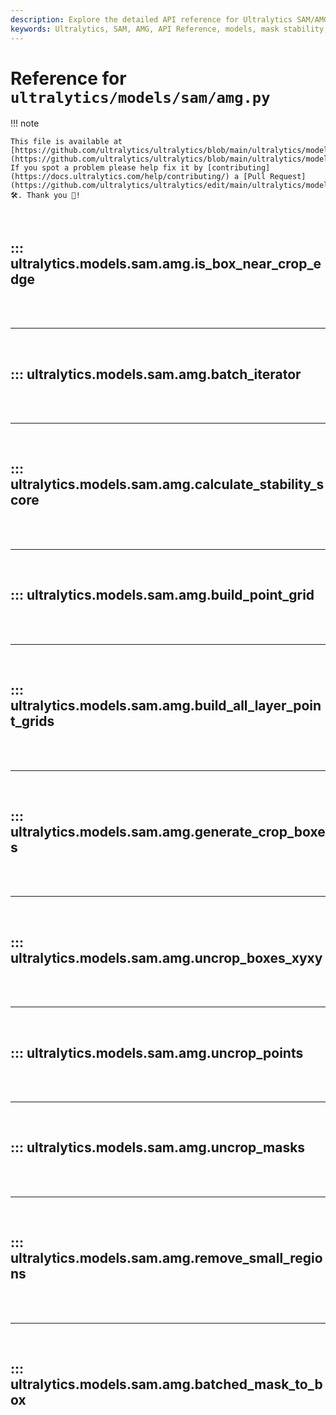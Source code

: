 ```yaml
---
description: Explore the detailed API reference for Ultralytics SAM/AMG models, including functions for mask stability scores, crop box generation, and more.
keywords: Ultralytics, SAM, AMG, API Reference, models, mask stability, crop boxes, data processing, YOLO
---
```


# Reference for `ultralytics/models/sam/amg.py`

!!! note

    This file is available at [https://github.com/ultralytics/ultralytics/blob/main/ultralytics/models/sam/amg.py](https://github.com/ultralytics/ultralytics/blob/main/ultralytics/models/sam/amg.py). If you spot a problem please help fix it by [contributing](https://docs.ultralytics.com/help/contributing/) a [Pull Request](https://github.com/ultralytics/ultralytics/edit/main/ultralytics/models/sam/amg.py) 🛠️. Thank you 🙏!

<br>

## ::: ultralytics.models.sam.amg.is_box_near_crop_edge

<br><br><hr><br>

## ::: ultralytics.models.sam.amg.batch_iterator

<br><br><hr><br>

## ::: ultralytics.models.sam.amg.calculate_stability_score

<br><br><hr><br>

## ::: ultralytics.models.sam.amg.build_point_grid

<br><br><hr><br>

## ::: ultralytics.models.sam.amg.build_all_layer_point_grids

<br><br><hr><br>

## ::: ultralytics.models.sam.amg.generate_crop_boxes

<br><br><hr><br>

## ::: ultralytics.models.sam.amg.uncrop_boxes_xyxy

<br><br><hr><br>

## ::: ultralytics.models.sam.amg.uncrop_points

<br><br><hr><br>

## ::: ultralytics.models.sam.amg.uncrop_masks

<br><br><hr><br>

## ::: ultralytics.models.sam.amg.remove_small_regions

<br><br><hr><br>

## ::: ultralytics.models.sam.amg.batched_mask_to_box

<br><br>
